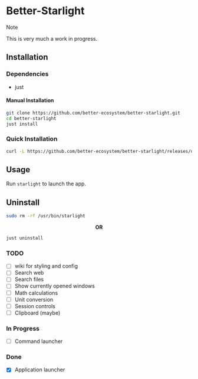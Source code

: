 # Better-Starlight

> [!NOTE]  
> This is very much a work in progress.

## Installation

### Dependencies

- just

#### Manual Installation

``` bash
git clone https://github.com/better-ecosystem/better-starlight.git
cd better-starlight
just install
```

### Quick Installation

``` bash
curl -L https://github.com/better-ecosystem/better-starlight/releases/download/v1.1/starlight -o ~/.local/bin/starlight && chmod +x ~/.local/bin/starlight
```

## Usage

Run `starlight` to launch the app.

## Uninstall

``` bash  
sudo rm -rf /usr/bin/starlight
```

<p align="center" ><b>OR</b></p>

``` bash  
just uninstall
```

### TODO

- [ ] wiki for styling and config
- [ ] Search web
- [ ] Search files
- [ ] Show currently opened windows
- [ ] Math calculations
- [ ] Unit conversion
- [ ] Session controls
- [ ] Clipboard (maybe)

### In Progress

- [ ] Command launcher

### Done

- [x] Application launcher
